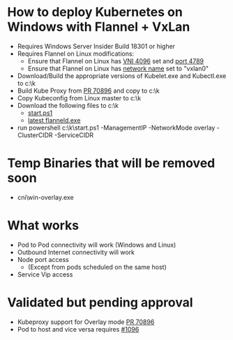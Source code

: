 # How to deploy Kubernetes on Windows with Flannel + VxLan
* Requires Windows Server Insider Build 18301 or higher
* Requires Flannel on Linux modifications:
  * Ensure that Flannel on Linux has [VNI 4096](https://github.com/rjaini/SDN/blob/master/Kubernetes/flannel/overlay/manifests/kube-flannel-example.yml#L130) set and [port 4789](https://github.com/rjaini/SDN/blob/master/Kubernetes/flannel/overlay/manifests/kube-flannel-example.yml#L131)
  * Ensure that Flannel on Linux has [network name](https://github.com/rjaini/SDN/blob/master/Kubernetes/flannel/overlay/manifests/kube-flannel-example.yml#L108) set to "vxlan0"
* Download/Build the appropriate versions of Kubelet.exe and Kubectl.exe to c:\k
* Build Kube Proxy from [PR 70896](https://github.com/kubernetes/kubernetes/pull/70896) and copy to c:\k
* Copy Kubeconfig from Linux master to c:\k
* Download the following files to c:\k
  * [start.ps1](https://github.com/rjaini/SDN/raw/master/Kubernetes/flannel/start.ps1) 
  * [latest flanneld.exe](https://github.com/coreos/flannel/releases/)
* run powershell c:\k\start.ps1 -ManagementIP <IPAddressOfTheCurrentNode> -NetworkMode overlay -ClusterCIDR <ClusterSubnet> -ServiceCIDR <ServiceSubnet>

# Temp Binaries that will be removed soon
* cni\win-overlay.exe

# What works
* Pod to Pod connectivity will work (Windows and Linux)
* Outbound Internet connectivity will work
* Node port access
    * (Except from pods scheduled on the same host)
* Service Vip access

# Validated but pending approval 
* Kubeproxy support for Overlay mode [PR 70896](https://github.com/kubernetes/kubernetes/pull/70896)
* Pod to host and vice versa requires [#1096](https://github.com/coreos/flannel/pull/1096)
